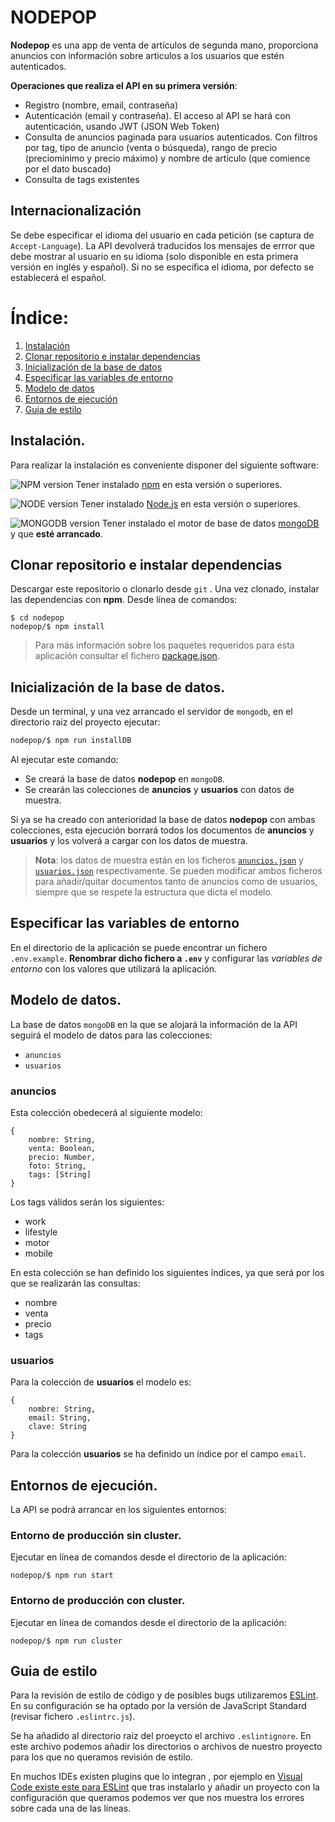 
# NODEPOP

**Nodepop** es una app de venta de artículos de segunda mano, proporciona anuncios con información sobre articulos a los usuarios que estén autenticados.

**Operaciones que realiza el API en su primera versión**:
- Registro (nombre, email, contraseña)
- Autenticación (email y contraseña). El acceso al API se hará con autenticación, usando JWT (JSON Web Token)
- Consulta de anuncios paginada para usuarios autenticados. Con filtros por tag, tipo de anuncio (venta o búsqueda), rango de precio (preciomínimo y precio máximo) y nombre de artículo (que comience por el dato buscado)
- Consulta de tags existentes


## Internacionalización
Se debe especificar el idioma del usuario en cada petición (se captura de `Accept-Language`). La API devolverá traducidos los mensajes de errror que debe mostrar al usuario en su idioma (solo disponible en esta primera versión en inglés y español). Si no se especifica el idioma, por defecto se establecerá el español. 

# <a id="index"></a>Índice:

1. [Instalación](#instalacion)
2. [Clonar repositorio e instalar dependencias](#clonar)
3. [Inicialización de la base de datos](#iniciobd)
4. [Especificar las variables de entorno](#variablesentorno)
5. [Modelo de datos](#modelodatos)
6. [Entornos de ejecución](#entornosejecucion)
7. [Guia de estilo](#estilo)


## <a id="instalacion"></a>Instalación.
Para realizar la instalación es conveniente disponer del siguiente software:

![NPM version](https://img.shields.io/badge/npm-6.4.1-red.svg)
Tener instalado [npm](https://www.npmjs.com/) en esta versión o superiores.

![NODE version](https://img.shields.io/badge/node-10.13.0-green.svg)
Tener instalado [Node.js](https://nodejs.org/) en esta versión o superiores.

![MONGODB version](https://img.shields.io/badge/mongodb-4.0.4-green.svg)
Tener instalado el motor de base de datos [mongoDB](https://www.mongodb.com/) y que **esté arrancado**.

## <a id="clonar"></a>Clonar repositorio e instalar dependencias
Descargar este repositorio o clonarlo desde `git` .
Una vez clonado, instalar las dependencias con **npm**. Desde línea de comandos:

```shell
$ cd nodepop
nodepop/$ npm install
```
> Para más información sobre los paquetes requeridos para esta aplicación consultar el fichero [package.json](package.json).


## <a id="iniciobd"></a>Inicialización de la base de datos.
Desde un terminal, y una vez arrancado el servidor de `mongodb`, en el directorio raiz del proyecto ejecutar:

```bash
nodepop/$ npm run installDB
```
Al ejecutar este comando:

- Se creará la base de datos **nodepop** en `mongoDB`.
- Se crearán las colecciones de **anuncios** y **usuarios** con datos de muestra.

Si ya se ha creado con anterioridad la base de datos **nodepop** con ambas colecciones, esta ejecución borrará todos los documentos de **anuncios** y **usuarios** y los volverá a cargar con los datos de muestra.

> **Nota**: los datos de muestra están en los ficheros [`anuncios.json`](./anuncios.json) y [`usuarios.json`](./usuarios.json) respectivamente. Se pueden modificar ambos ficheros para añadir/quitar documentos tanto de anuncios como de usuarios, siempre que se respete la estructura que dicta el modelo.


## <a id="variablesentorno"></a>Especificar las variables de entorno
En el directorio de la aplicación se puede encontrar un fichero `.env.example`. **Renombrar dicho fichero a `.env`** y configurar las *variables de entorno* con los valores que utilizará la aplicación.

## <a id="modelodatos"></a>Modelo de datos.
La base de datos `mongoDB` en la que se alojará la información de la API seguirá el modelo de datos para las colecciones:

* `anuncios`
* `usuarios`

### anuncios
Esta colección obedecerá al siguiente modelo:

```
{
    nombre: String,
    venta: Boolean,
    precio: Number,
    foto: String,
    tags: [String]
}
```
Los tags válidos serán los siguientes:

* work
* lifestyle
* motor
* mobile

En esta colección se han definido los siguientes índices, ya que será por los que se realizarán las consultas:

* nombre
* venta
* precio
* tags

### usuarios
Para la colección de **usuarios** el modelo es:

```
{
    nombre: String,
    email: String,
    clave: String
}
```

Para la colección **usuarios** se ha definido un índice por el campo `email`.


## <a id="entornosejecucion"></a>Entornos de ejecución.
La API se podrá arrancar en los siguientes entornos:

### Entorno de producción sin cluster.
Ejecutar en línea de comandos desde el directorio de la aplicación:

```shell
nodepop/$ npm run start
```

### Entorno de producción con cluster.
Ejecutar en línea de comandos desde el directorio de la aplicación:

```shell
nodepop/$ npm run cluster
```


## <a id="estilo"></a>Guia de estilo 

Para la revisión de estilo de código y de posibles bugs utilizaremos [ESLint](http://eslint.org/).
En su configuración se ha optado por la versión de JavaScript Standard (revisar fichero `.eslintrc.js`).

Se ha añadido al directorio raiz del proeycto el archivo `.eslintignore`. En este archivo podemos añadir los directorios o archivos de nuestro proyecto para los que no queramos revisión de estilo.

En muchos IDEs existen plugins que lo integran , por ejemplo en [Visual Code existe este para ESLint](https://marketplace.visualstudio.com/items?itemName=dbaeumer.vscode-eslint) que tras instalarlo y añadir un proyecto con la configuración que queramos podemos ver que nos muestra los errores sobre cada una de las líneas.



